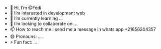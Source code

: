 - 👋 Hi, I’m @Fedi
- 👀 I’m interested in development web
- 🌱 I’m currently learning ...
- 💞️ I’m looking to collaborate on ...
- 📫 How to reach me : send me a message in whats app +21656204357
- 😄 Pronouns: ...
- ⚡ Fun fact: ...

<!---
trakechh/trakechh is a ✨ special ✨ repository because its `README.md` (this file) appears on your GitHub profile.
You can click the Preview link to take a look at your changes.
--->
